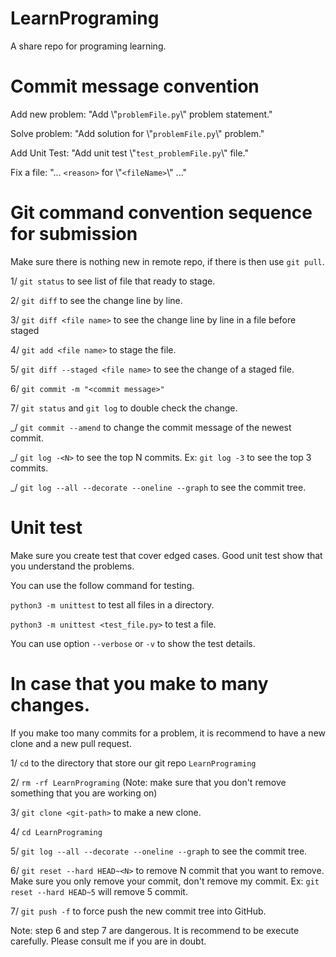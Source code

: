 # LearnPrograming

A share repo for programing learning.

# Commit message convention

Add new problem: "Add \\"`problemFile.py`\\" problem statement."

Solve problem: "Add solution for \\"`problemFile.py`\\" problem."

Add Unit Test: "Add unit test \\"`test_problemFile.py`\\" file."

Fix a file: "... `<reason>` for \\"`<fileName>`\\" ..."

# Git command convention sequence for submission

Make sure there is nothing new in remote repo, if there is then use `git pull`.

1/ `git status` to see list of file that ready to stage.

2/ `git diff` to see the change line by line.

3/ `git diff <file name>` to see the change line by line in a file before staged

4/ `git add <file name>` to stage the file.

5/ `git diff --staged <file name>` to see the change of a staged file.

6/ `git commit -m "<commit message>"`

7/ `git status` and `git log` to double check the change.

\_/ `git commit --amend` to change the commit message of the newest commit.

\_/ `git log -<N>` to see the top N commits. Ex: `git log -3` to see the top 3 commits.

\_/ `git log --all --decorate --oneline --graph` to see the commit tree.

# Unit test

Make sure you create test that cover edged cases. Good unit test show that you understand the problems.

You can use the follow command for testing.

`python3 -m unittest` to test all files in a directory.

`python3 -m unittest <test_file.py>` to test a file.

You can use option `--verbose` or `-v` to show the test details.

# In case that you make to many changes.

If you make too many commits for a problem, it is recommend to have a new clone and a new pull request.

1/ `cd` to the directory that store our git repo `LearnPrograming`

2/ `rm -rf LearnPrograming` (Note: make sure that you don't remove something that you are working on)

3/ `git clone <git-path>` to make a new clone.

4/ `cd LearnPrograming`

5/ `git log --all --decorate --oneline --graph` to see the commit tree.

6/ `git reset --hard HEAD~<N>` to remove N commit that you want to remove. Make sure you only remove your commit, don't remove my commit. Ex: `git reset --hard HEAD~5` will remove 5 commit.

7/ `git push -f` to force push the new commit tree into GitHub.

Note: step 6 and step 7 are dangerous. It is recommend to be execute carefully. Please consult me if you are in doubt.

